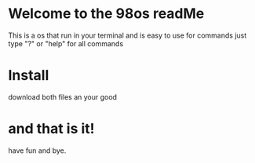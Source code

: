 # Welcome to the 98os readMe
This is a os that run in your terminal
and is easy to use for commands just type
"?" or "help" for all commands
# Install
download both files an your good
# and that is it!
have fun and bye.
